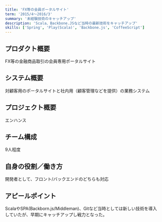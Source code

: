 ```yaml
---
title: 'FX等の会員ポータルサイト'
term: '2015/4～2016/3'
summary: '未経験技術のキャッチアップ'
description: 'Scala、Backbone.JSなど当時の最新技術をキャッチアップ'
skills: ['Spring', 'Play(Scala)', 'Backbone.js', 'CoffeeScript']
---
```


## プロダクト概要

FX等の金融商品取引の会員専用ポータルサイト

## システム概要

対顧客用のポータルサイトと社内用（顧客管理などを提供）の業務システム

## プロジェクト概要

エンハンス

## チーム構成

9人程度

## 自身の役割／働き方

開発者として、フロント/バックエンドのどちらも対応

## アピールポイント

ScalaやSPA(Backborn.js/Middleman)、Gitなど当時としては新しい技術を導入していたが、早期にキャッチアップし戦力となった。
